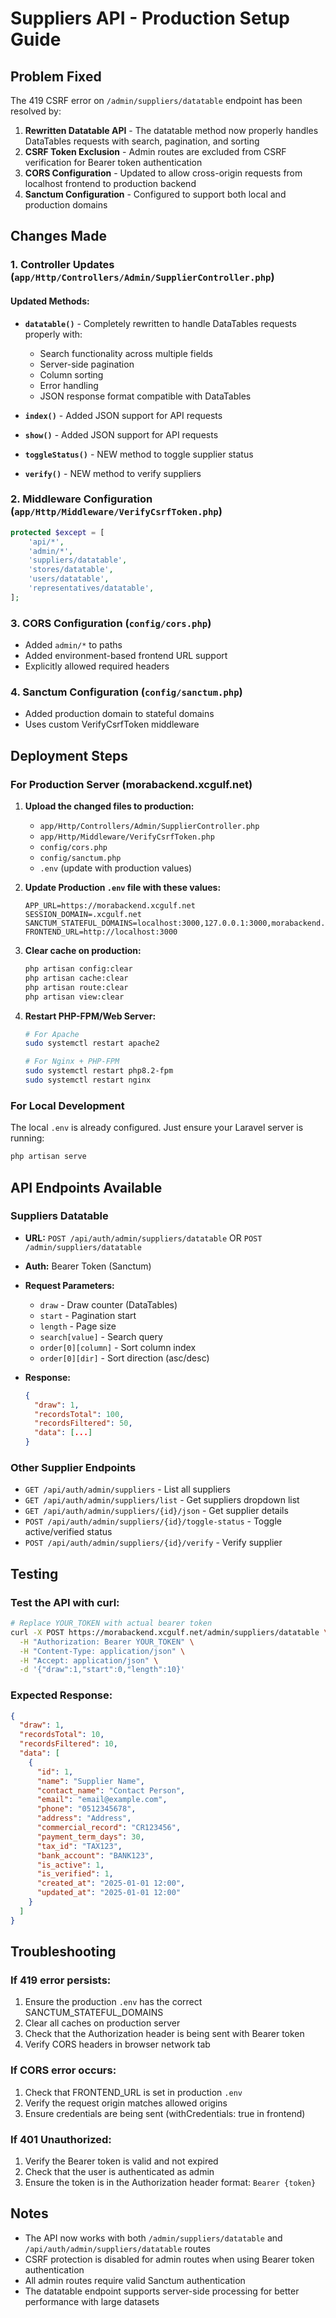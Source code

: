 # Suppliers API - Production Setup Guide

## Problem Fixed
The 419 CSRF error on `/admin/suppliers/datatable` endpoint has been resolved by:

1. **Rewritten Datatable API** - The datatable method now properly handles DataTables requests with search, pagination, and sorting
2. **CSRF Token Exclusion** - Admin routes are excluded from CSRF verification for Bearer token authentication
3. **CORS Configuration** - Updated to allow cross-origin requests from localhost frontend to production backend
4. **Sanctum Configuration** - Configured to support both local and production domains

## Changes Made

### 1. Controller Updates (`app/Http/Controllers/Admin/SupplierController.php`)

#### Updated Methods:
- **`datatable()`** - Completely rewritten to handle DataTables requests properly with:
  - Search functionality across multiple fields
  - Server-side pagination
  - Column sorting
  - Error handling
  - JSON response format compatible with DataTables

- **`index()`** - Added JSON support for API requests
- **`show()`** - Added JSON support for API requests
- **`toggleStatus()`** - NEW method to toggle supplier status
- **`verify()`** - NEW method to verify suppliers

### 2. Middleware Configuration (`app/Http/Middleware/VerifyCsrfToken.php`)

```php
protected $except = [
    'api/*',
    'admin/*',
    'suppliers/datatable',
    'stores/datatable',
    'users/datatable',
    'representatives/datatable',
];
```

### 3. CORS Configuration (`config/cors.php`)

- Added `admin/*` to paths
- Added environment-based frontend URL support
- Explicitly allowed required headers

### 4. Sanctum Configuration (`config/sanctum.php`)

- Added production domain to stateful domains
- Uses custom VerifyCsrfToken middleware

## Deployment Steps

### For Production Server (morabackend.xcgulf.net)

1. **Upload the changed files to production:**
   - `app/Http/Controllers/Admin/SupplierController.php`
   - `app/Http/Middleware/VerifyCsrfToken.php`
   - `config/cors.php`
   - `config/sanctum.php`
   - `.env` (update with production values)

2. **Update Production `.env` file with these values:**
   ```env
   APP_URL=https://morabackend.xcgulf.net
   SESSION_DOMAIN=.xcgulf.net
   SANCTUM_STATEFUL_DOMAINS=localhost:3000,127.0.0.1:3000,morabackend.xcgulf.net
   FRONTEND_URL=http://localhost:3000
   ```

3. **Clear cache on production:**
   ```bash
   php artisan config:clear
   php artisan cache:clear
   php artisan route:clear
   php artisan view:clear
   ```

4. **Restart PHP-FPM/Web Server:**
   ```bash
   # For Apache
   sudo systemctl restart apache2
   
   # For Nginx + PHP-FPM
   sudo systemctl restart php8.2-fpm
   sudo systemctl restart nginx
   ```

### For Local Development

The local `.env` is already configured. Just ensure your Laravel server is running:
```bash
php artisan serve
```

## API Endpoints Available

### Suppliers Datatable
- **URL:** `POST /api/auth/admin/suppliers/datatable` OR `POST /admin/suppliers/datatable`
- **Auth:** Bearer Token (Sanctum)
- **Request Parameters:**
  - `draw` - Draw counter (DataTables)
  - `start` - Pagination start
  - `length` - Page size
  - `search[value]` - Search query
  - `order[0][column]` - Sort column index
  - `order[0][dir]` - Sort direction (asc/desc)

- **Response:**
  ```json
  {
    "draw": 1,
    "recordsTotal": 100,
    "recordsFiltered": 50,
    "data": [...]
  }
  ```

### Other Supplier Endpoints
- `GET /api/auth/admin/suppliers` - List all suppliers
- `GET /api/auth/admin/suppliers/list` - Get suppliers dropdown list
- `GET /api/auth/admin/suppliers/{id}/json` - Get supplier details
- `POST /api/auth/admin/suppliers/{id}/toggle-status` - Toggle active/verified status
- `POST /api/auth/admin/suppliers/{id}/verify` - Verify supplier

## Testing

### Test the API with curl:
```bash
# Replace YOUR_TOKEN with actual bearer token
curl -X POST https://morabackend.xcgulf.net/admin/suppliers/datatable \
  -H "Authorization: Bearer YOUR_TOKEN" \
  -H "Content-Type: application/json" \
  -H "Accept: application/json" \
  -d '{"draw":1,"start":0,"length":10}'
```

### Expected Response:
```json
{
  "draw": 1,
  "recordsTotal": 10,
  "recordsFiltered": 10,
  "data": [
    {
      "id": 1,
      "name": "Supplier Name",
      "contact_name": "Contact Person",
      "email": "email@example.com",
      "phone": "0512345678",
      "address": "Address",
      "commercial_record": "CR123456",
      "payment_term_days": 30,
      "tax_id": "TAX123",
      "bank_account": "BANK123",
      "is_active": 1,
      "is_verified": 1,
      "created_at": "2025-01-01 12:00",
      "updated_at": "2025-01-01 12:00"
    }
  ]
}
```

## Troubleshooting

### If 419 error persists:
1. Ensure the production `.env` has the correct SANCTUM_STATEFUL_DOMAINS
2. Clear all caches on production server
3. Check that the Authorization header is being sent with Bearer token
4. Verify CORS headers in browser network tab

### If CORS error occurs:
1. Check that FRONTEND_URL is set in production `.env`
2. Verify the request origin matches allowed origins
3. Ensure credentials are being sent (withCredentials: true in frontend)

### If 401 Unauthorized:
1. Verify the Bearer token is valid and not expired
2. Check that the user is authenticated as admin
3. Ensure the token is in the Authorization header format: `Bearer {token}`

## Notes

- The API now works with both `/admin/suppliers/datatable` and `/api/auth/admin/suppliers/datatable` routes
- CSRF protection is disabled for admin routes when using Bearer token authentication
- All admin routes require valid Sanctum authentication
- The datatable endpoint supports server-side processing for better performance with large datasets
